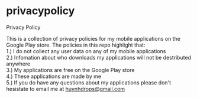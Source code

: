 # privacypolicy
Privacy Policy

This is a collection of privacy policies for my mobile applications on the Google Play store. 
The policies in this repo highlight that:
<br>
1.) I do not collect any user data on any of my mobile applications
<br>
2.) Infomation about who downloads my applications will not be destributed anywhere
<br>
3.) My applications are free on the Google Play store
<br>
4.) These applications are made by me
<br>
5.) If you do have any questions about my applications please don't hesistate to email me at huynhdrops@gmail.com
